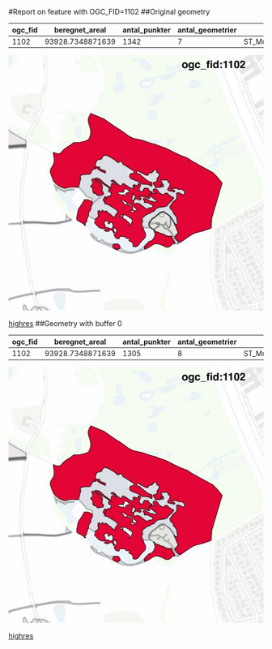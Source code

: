 #Report on feature with OGC_FID=1102
##Original geometry



| ogc_fid |  beregnet_areal  | antal_punkter | antal_geometrier |      type       |
|---------|------------------|---------------|------------------|-----------------|
|    1102 | 93928.7348871639 |          1342 |                7 | ST_MultiPolygon|
![geom](../images/1102_invalid.jpg)


[highres](https://raw.githubusercontent.com/Septima/herlev/master/images/1102_invalid.jpg)
##Geometry with buffer 0



| ogc_fid |  beregnet_areal  | antal_punkter | antal_geometrier |      type       |
|---------|------------------|---------------|------------------|-----------------|
|    1102 | 93928.7348871639 |          1305 |                8 | ST_MultiPolygon|
![geom](../images/1102_buffer0.jpg)


[highres](https://raw.githubusercontent.com/Septima/herlev/master/images/1102_buffer0_highres.jpg)
